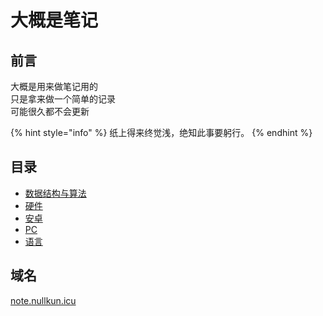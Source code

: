 # 大概是笔记

## 前言

大概是用来做笔记用的  
只是拿来做一个简单的记录  
可能很久都不会更新

{% hint style="info" %}
纸上得来终觉浅，绝知此事要躬行。
{% endhint %}

## 目录

* [数据结构与算法](data-structure/)
* [硬件](hardware/)
* [安卓](android/)
* [PC](pc/)
* [语言](languages/)

## 域名

[note.nullkun.icu](https://note.nullkun.icu)

